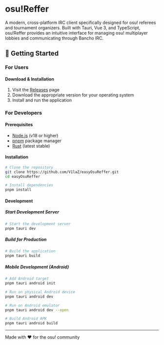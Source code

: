 # osu!Reffer

A modern, cross-platform IRC client specifically designed for osu! referees and tournament organizers. Built with Tauri, Vue 3, and TypeScript, osu!Reffer provides an intuitive interface for managing osu! multiplayer lobbies and communicating through Bancho IRC.

## 🚀 Getting Started

### For Users

#### Download & Installation
1. Visit the [Releases](https://github.com/V1laZ/easyOsuReffer/releases) page
2. Download the appropriate version for your operating system
3. Install and run the application

### For Developers

#### Prerequisites
- [Node.js](https://nodejs.org/) (v18 or higher)
- [pnpm](https://pnpm.io/) package manager
- [Rust](https://rustup.rs/) (latest stable)

#### Installation
```bash
# Clone the repository
git clone https://github.com/V1laZ/easyOsuReffer.git
cd easyOsuReffer

# Install dependencies
pnpm install
```

#### Development

##### Start Development Server
```bash
# Start the development server
pnpm tauri dev
```

##### Build for Production
```bash
# Build the application
pnpm tauri build
```

##### Mobile Development (Android)
```bash
# Add Android target
pnpm tauri android init

# Run on physical Android device
pnpm tauri android dev

# Run on Android emulator
pnpm tauri android dev --open

# Build Android APK
pnpm tauri android build
```
---

Made with ❤️ for the osu! community